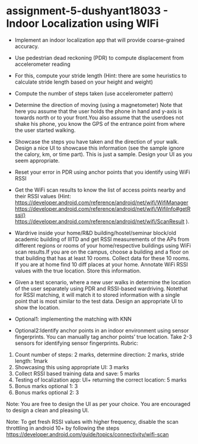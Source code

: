 # assignment-5-dushyant18033 - Indoor Localization using WIFi

* Implement an indoor localization app that will provide coarse-grained accuracy.
* Use pedestrian dead reckoning (PDR) to compute displacement from accelerometer
reading
* For this, compute your stride length (Hint: there are some heuristics to calculate
stride length based on your height and weight)
* Compute the number of steps taken (use accelerometer pattern)
* Determine the direction of moving (using a magnetometer)
Note that here you assume that the user holds the phone in hand and y-axis is towards
north or to your front.You also assume that the userdoes not shake his phone, you
know the GPS of the entrance point from where the user started walking.
* Showcase the steps you have taken and the direction of your walk. Design a nice UI to
showcase this information (see the sample ignore the calory, km, or time part). This is
just a sample. Design your UI as you seem appropriate.

* Reset your error in PDR using anchor points that you identify using WiFi RSSI
* Get the WiFi scan results to know the list of access points nearby and their RSSI values
(Hint: https://developer.android.com/reference/android/net/wifi/WifiManager
https://developer.android.com/reference/android/net/wifi/WifiInfo#getRssi()
https://developer.android.com/reference/android/net/wifi/ScanResult
).
* Wardrive inside your home/R&D building/hostel/seminar block/old academic building of
IIITD and get RSSI measurements of the APs from different regions or rooms of your
home/respective buildings using WiFi scan results.If you are on the campus, choose a
building and a floor on that building that has at least 10 rooms. Collect data for these 10
rooms. If you are at home find 10 diff places at your home. Annotate WiFi RSSI values
with the true location. Store this information.
* Given a test scenario, where a new user walks in determine the location of the user
separately using PDR and RSSI-based wardriving. Notethat for RSSI matching, it will
match it to stored information with a single point that is most similar to the test data.
Design an appropriate UI to show the location.

* Optional1: implementing the matching with KNN

* Optional2:Identify anchor points in an indoor environment using sensor fingerprints. You
can manually tag anchor points’ true location. Take 2-3 sensors for identifying sensor
fingerprints.
Rubric:

1. Count number of steps: 2 marks, determine direction: 2 marks, stride length: 1mark
2. Showcasing this using appropriate UI: 3 marks
3. Collect RSSI based training data and save: 5 marks
4. Testing of localization app: UI+ returning the correct location: 5 marks
5. Bonus marks optional 1: 3
6. Bonus marks optional 2: 3

Note: You are free to design the UI as per your choice. You are encouraged to design a clean
and pleasing UI.

Note: To get fresh RSSI values with higher frequency, disable the scan throttling in android 10+
by following the steps
https://developer.android.com/guide/topics/connectivity/wifi-scan
